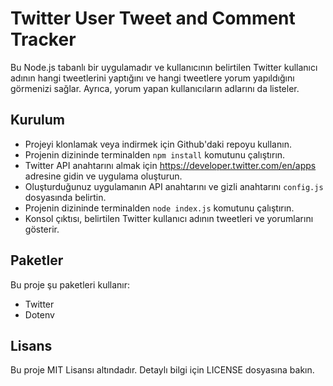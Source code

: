 # Twitter User Tweet and Comment Tracker

Bu Node.js tabanlı bir uygulamadır ve kullanıcının belirtilen Twitter kullanıcı adının hangi tweetlerini yaptığını ve hangi tweetlere yorum yapıldığını görmenizi sağlar. Ayrıca, yorum yapan kullanıcıların adlarını da listeler.

## Kurulum
- Projeyi klonlamak veya indirmek için Github'daki repoyu kullanın.
- Projenin dizininde terminalden `npm install` komutunu çalıştırın.
- Twitter API anahtarını almak için https://developer.twitter.com/en/apps adresine gidin ve uygulama oluşturun.
- Oluşturduğunuz uygulamanın API anahtarını ve gizli anahtarını `config.js` dosyasında belirtin.
- Projenin dizininde terminalden `node index.js` komutunu çalıştırın.
- Konsol çıktısı, belirtilen Twitter kullanıcı adının tweetleri ve yorumlarını gösterir.

## Paketler
Bu proje şu paketleri kullanır:
- Twitter
- Dotenv

## Lisans
Bu proje MIT Lisansı altındadır. Detaylı bilgi için LICENSE dosyasına bakın.
